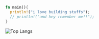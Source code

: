 ```rust
fn main(){
  println!("i love building stuffs");
  // println!("and hey remember me!!");
}
```

![Top Langs](https://github-readme-stats.vercel.app/api/top-langs/?username=rohittcodes&layout=compact)
